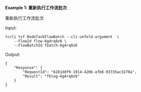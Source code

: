 **Example 1: 重新执行工作流批次**

重新执行工作流批次

Input: 

```
tccli tsf RedoTaskFlowBatch --cli-unfold-argument  \
    --FlowId flow-6g4rq8z6 \
    --FlowBatchId fbatch-6g4rq8z6
```

Output: 
```
{
    "Response": {
        "RequestId": "6281ddf9-1914-420b-afb8-93735ac3270a",
        "Result": "fblog-6g4rq8z6"
    }
}
```

